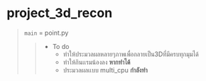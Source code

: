 # project_3d_recon
> `main` = point.py
>
>> - To do
>>     - ทำให้ประมวลผลหลายๆภาพเพื่อกลายเป็น3Dที่มีครบทุกมุมได้
>>     - ทำให้กินเเรมน้องลง **หากทำได้**
>>    - ประมวลผลเเบบ multi_cpu **กำลังทำ**







